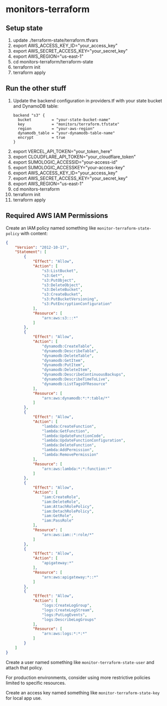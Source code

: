 # monitors-terraform

## Setup state

1. update ./terraform-state/terraform.tfvars
1. export AWS_ACCESS_KEY_ID="your_access_key"
1. export AWS_SECRET_ACCESS_KEY="your_secret_key"
1. export AWS_REGION="us-east-1"
1. cd monitors-terraform/terraform-state
1. terraform init
1. terraform apply

## Run the other stuff

1. Update the backend configuration in providers.tf with your state bucket and DynamoDB table:
   ```
   backend "s3" {
     bucket         = "your-state-bucket-name"
     key            = "monitors/terraform.tfstate"
     region         = "your-aws-region"
     dynamodb_table = "your-dynamodb-table-name"
     encrypt        = true
   }
   ```
1. export VERCEL_API_TOKEN="your_token_here"
1. export CLOUDFLARE_API_TOKEN="your_cloudflare_token"
1. export SUMOLOGIC_ACCESSID="your-access-id"
1. export SUMOLOGIC_ACCESSKEY="your-access-key"
1. export AWS_ACCESS_KEY_ID="your_access_key"
1. export AWS_SECRET_ACCESS_KEY="your_secret_key"
1. export AWS_REGION="us-east-1"
1. cd monitors-terraform
1. terraform init
1. terraform apply

## Required AWS IAM Permissions

Create an IAM policy named something like `monitor-terraform-state-policy` with content:

```json
{
    "Version": "2012-10-17",
    "Statement": [
        {
            "Effect": "Allow",
            "Action": [
                "s3:ListBucket",
                "s3:Get*",
                "s3:PutObject",
                "s3:DeleteObject",
                "s3:DeleteBucket",
                "s3:CreateBucket",
                "s3:PutBucketVersioning",
                "s3:PutEncryptionConfiguration"
            ],
            "Resource": [
                "arn:aws:s3:::*"
            ]
        },
        {
            "Effect": "Allow",
            "Action": [
                "dynamodb:CreateTable",
                "dynamodb:DescribeTable",
                "dynamodb:DeleteTable",
                "dynamodb:GetItem",
                "dynamodb:PutItem",
                "dynamodb:DeleteItem",
                "dynamodb:DescribeContinuousBackups",
                "dynamodb:DescribeTimeToLive",
                "dynamodb:ListTagsOfResource"
            ],
            "Resource": [
                "arn:aws:dynamodb:*:*:table/*"
            ]
        },
        {
            "Effect": "Allow",
            "Action": [
                "lambda:CreateFunction",
                "lambda:GetFunction",
                "lambda:UpdateFunctionCode",
                "lambda:UpdateFunctionConfiguration",
                "lambda:DeleteFunction",
                "lambda:AddPermission",
                "lambda:RemovePermission"
            ],
            "Resource": [
                "arn:aws:lambda:*:*:function:*"
            ]
        },
        {
            "Effect": "Allow",
            "Action": [
                "iam:CreateRole",
                "iam:DeleteRole",
                "iam:AttachRolePolicy",
                "iam:DetachRolePolicy",
                "iam:GetRole",
                "iam:PassRole"
            ],
            "Resource": [
                "arn:aws:iam::*:role/*"
            ]
        },
        {
            "Effect": "Allow",
            "Action": [
                "apigateway:*"
            ],
            "Resource": [
                "arn:aws:apigateway:*::*"
            ]
        },
        {
            "Effect": "Allow",
            "Action": [
                "logs:CreateLogGroup",
                "logs:CreateLogStream",
                "logs:PutLogEvents",
                "logs:DescribeLogGroups"
            ],
            "Resource": [
                "arn:aws:logs:*:*:*"
            ]
        }
    ]
}
```

Create a user named something like `monitor-terraform-state-user` and attach that policy.

For production environments, consider using more restrictive policies limited to specific resources.

Create an access key named something like `monitor-terraform-state-key` for local app use.